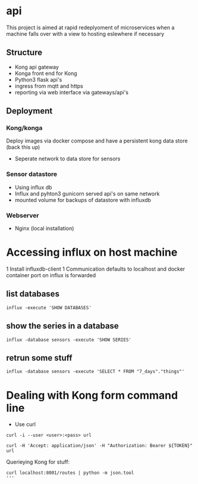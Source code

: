 # api

This project is aimed at rapid redeplyoment of microservices when a machine falls over with a view to hosting eslewhere if necessary

## Structure

* Kong api gateway
* Konga front end for Kong
* Python3 flask api's
* ingress from mqtt and https
* reporting via web interface via gateways/api's

## Deployment

### Kong/konga

Deploy images via docker compose and have a persistent kong data store (back this up)
* Seperate network to data store for sensors

### Sensor datastore

* Using influx db
* Influx and pyhton3 gunicorn served api's on same network
* mounted volume for backups of datastore with influxdb

### Webserver

* Nginx (local installation)

# Accessing influx on host machine

1 Install influxdb-client
1 Communication defaults to localhost and docker container port on influx is forwarded

## list databases

```
influx -execute 'SHOW DATABASES'
```

## show the series in a database

```
influx -database sensors -execute 'SHOW SERIES'
```

## retrun some stuff

```
influx -database sensors -execute 'SELECT * FROM "7_days"."things"'
```

# Dealing with Kong form command line

* Use curl

 ```
 curl -i --user <user>:<pass> url
 ```

 ```
 curl -H 'Accept: application/json' -H "Authorization: Bearer ${TOKEN}" url
 ```

 Querieying Kong for stuff:
 ```
 curl localhost:8001/routes | python -m json.tool
'''
